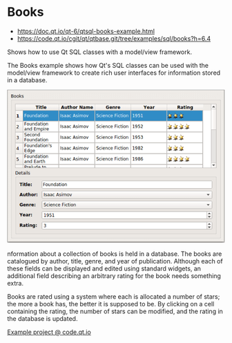 # Books

- https://doc.qt.io/qt-6/qtsql-books-example.html
- https://code.qt.io/cgit/qt/qtbase.git/tree/examples/sql/books?h=6.4

Shows how to use Qt SQL classes with a model/view framework.

The Books example shows how Qt's SQL classes can be used with the model/view framework to create rich user interfaces for information stored in a database.

![ingenious](./books-demo.png)

nformation about a collection of books is held in a database. The books are catalogued by author, title, genre, and year of publication. Although each of these fields can be displayed and edited using standard widgets, an additional field describing an arbitrary rating for the book needs something extra.

Books are rated using a system where each is allocated a number of stars; the more a book has, the better it is supposed to be. By clicking on a cell containing the rating, the number of stars can be modified, and the rating in the database is updated.

[Example project @ code.qt.io][books]

[//]: # (These are reference links used in the body of this note and get stripped out when the markdown processor does its job. There is no need to format nicely because it shouldn't be seen. Thanks SO - http://stackoverflow.com/questions/4823468/store-comments-in-markdown-syntax)

   [books]: <https://code.qt.io/cgit/qt/qtbase.git/tree/examples/sql/books?h=6.4>